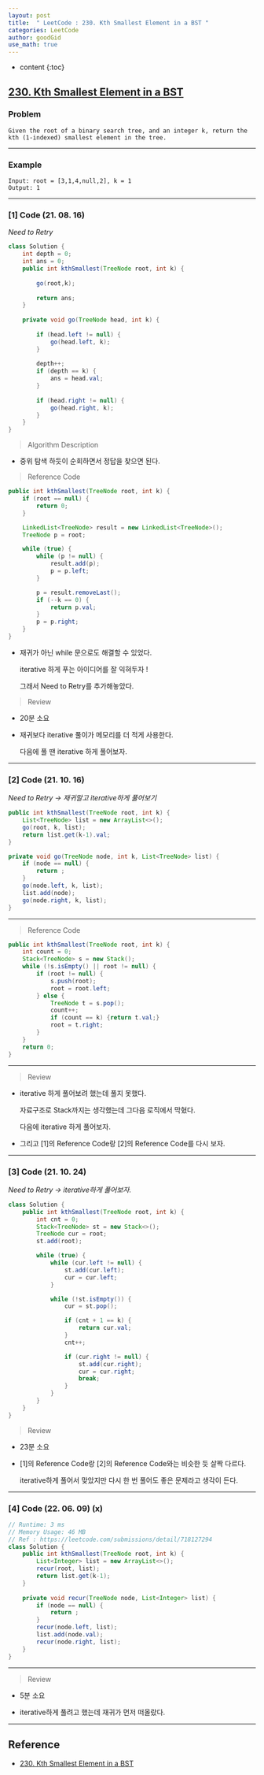 ```yaml
---
layout: post
title:  " LeetCode : 230. Kth Smallest Element in a BST "
categories: LeetCode
author: goodGid
use_math: true
---
```

* content
{:toc}

## [230. Kth Smallest Element in a BST](https://leetcode.com/problems/kth-smallest-element-in-a-bst/)

### Problem

```
Given the root of a binary search tree, and an integer k, return the kth (1-indexed) smallest element in the tree.
```



---

### Example

```
Input: root = [3,1,4,null,2], k = 1
Output: 1
```

---

### [1] Code (21. 08. 16)

*Need to Retry*

``` java
class Solution {
    int depth = 0;
    int ans = 0;
    public int kthSmallest(TreeNode root, int k) {
        
        go(root,k);
        
        return ans;
    }
    
    private void go(TreeNode head, int k) {
        
        if (head.left != null) {
            go(head.left, k);
        }
        
        depth++;        
        if (depth == k) {
            ans = head.val;
        }   
        
        if (head.right != null) {
            go(head.right, k);
        }
    }
}
```

> Algorithm Description

* 중위 탐색 하듯이 순회하면서 정답을 찾으면 된다.

> Reference Code

``` java
public int kthSmallest(TreeNode root, int k) {
    if (root == null) {
        return 0;
    }

    LinkedList<TreeNode> result = new LinkedList<TreeNode>();
    TreeNode p = root;

    while (true) {
        while (p != null) {
            result.add(p);
            p = p.left;
        }

        p = result.removeLast();
        if (--k == 0) {
            return p.val;
        }
        p = p.right;
    }
}
```

* 재귀가 아닌 while 문으로도 해결할 수 있었다.

  iterative 하게 푸는 아이디어를 잘 익혀두자 !

  그래서 Need to Retry를 추가해놓았다.

> Review

* 20분 소요

* 재귀보다 iterative 풀이가 메모리를 더 적게 사용한다.

  다음에 풀 땐 iterative 하게 풀어보자.

---

### [2] Code (21. 10. 16)

*Need to Retry -> 재귀말고 iterative하게 풀어보기*

``` java
public int kthSmallest(TreeNode root, int k) {
    List<TreeNode> list = new ArrayList<>();
    go(root, k, list);
    return list.get(k-1).val;
}

private void go(TreeNode node, int k, List<TreeNode> list) {
    if (node == null) {
        return ;
    }
    go(node.left, k, list);
    list.add(node);
    go(node.right, k, list);
}
```

---

> Reference Code

``` java
public int kthSmallest(TreeNode root, int k) {
    int count = 0;
    Stack<TreeNode> s = new Stack();
    while (!s.isEmpty() || root != null) {
        if (root != null) {
            s.push(root);
            root = root.left;
        } else {
            TreeNode t = s.pop();
            count++;
            if (count == k) {return t.val;}
            root = t.right;
        }
    }
    return 0;
}
```

---

> Review

* iterative 하게 풀어보려 했는데 풀지 못했다.

  자료구조로 Stack까지는 생각했는데 그다음 로직에서 막혔다.

  다음에 iterative 하게 풀어보자.

* 그리고 [1]의 Reference Code랑 [2]의 Reference Code를 다시 보자.

---


### [3] Code (21. 10. 24)

*Need to Retry -> iterative하게 풀어보자.*

``` java
class Solution {
    public int kthSmallest(TreeNode root, int k) {
        int cnt = 0;
        Stack<TreeNode> st = new Stack<>();
        TreeNode cur = root;
        st.add(root);

        while (true) {
            while (cur.left != null) {
                st.add(cur.left);
                cur = cur.left;
            }

            while (!st.isEmpty()) {
                cur = st.pop();

                if (cnt + 1 == k) {
                    return cur.val;
                }
                cnt++;

                if (cur.right != null) {
                    st.add(cur.right);
                    cur = cur.right;
                    break;
                }
            }
        }
    }
}
```

> Review

* 23분 소요 

* [1]의 Reference Code랑 [2]의 Reference Code와는 비슷한 듯 살짝 다르다.

  iterative하게 풀어서 맞았지만 다시 한 번 풀어도 좋은 문제라고 생각이 든다.

---

### [4] Code (22. 06. 09) (x)

``` java
// Runtime: 3 ms
// Memory Usage: 46 MB
// Ref : https://leetcode.com/submissions/detail/718127294
class Solution {
    public int kthSmallest(TreeNode root, int k) {
        List<Integer> list = new ArrayList<>();
        recur(root, list);
        return list.get(k-1);
    }
    
    private void recur(TreeNode node, List<Integer> list) {
        if (node == null) {
            return ;
        }        
        recur(node.left, list);
        list.add(node.val);
        recur(node.right, list);
    }
}
```

---

> Review

* 5분 소요

* iterative하게 풀려고 했는데 재귀가 먼저 떠올랐다.


---

## Reference

* [230. Kth Smallest Element in a BST](https://leetcode.com/problems/kth-smallest-element-in-a-bst/)